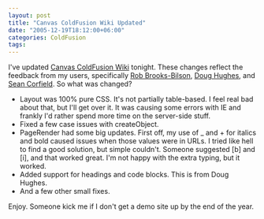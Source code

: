 ```yaml
---
layout: post
title: "Canvas ColdFusion Wiki Updated"
date: "2005-12-19T18:12:00+06:00"
categories: ColdFusion 
tags: 
---
```


I've updated <a href="http://ray.camdenfamily.com/projects/canvas">Canvas ColdFusion Wiki</a> tonight. These changes reflect the feedback from my users, specifically <a href="http://www.brooks-bilson.com/blogs/rob/">Rob Brooks-Bilson</a>, <a href="http://www.doughughes.net/">Doug Hughes</a>, and <a href="http://www.corfield.org/blog/index.cfm?">Sean Corfield</a>. So what was changed?

<ul>
<li>Layout was 100% pure CSS. It's not partially table-based. I feel real bad about that, but I'll get over it. It was causing some errors with IE and frankly I'd rather spend more time on the server-side stuff.
<li>Fixed a few case issues with createObject. 
<li>PageRender had some big updates. First off, my use of _ and + for italics and bold caused issues when those values were in URLs. I tried like hell to find a good solution, but simple couldn't. Someone suggested [b] and [i], and that worked great. I'm not happy with the extra typing, but it worked.
<li>Added support for headings and code blocks. This is from Doug Hughes.
<li>And a few other small fixes.
</ul>

Enjoy. Someone kick me if I don't get a demo site up by the end of the year.